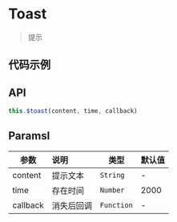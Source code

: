 # Toast

> 提示

## 代码示例

<test></test>

<script>
  import test from '@/pages/demo/Toast.vue';

  export default {
    components: {
      test
    }
  }
</script>

## API

```js
this.$toast(content, time, callback)
```

## Paramsl

| 参数 | 说明 | 类型 | 默认值 |
| ----|:-----| ---- | ---- |
| content | 提示文本  | `String` | - |
| time | 存在时间  | `Number` | 2000 |
| callback | 消失后回调  | `Function` | - |
